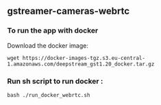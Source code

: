 ## gstreamer-cameras-webrtc

### To run the app with docker
Download the docker image:
```
wget https://docker-images-tgz.s3.eu-central-1.amazonaws.com/deepstream_gst1.20_docker.tar.gz
```

### Run sh script to run docker :
```
bash ./run_docker_webrtc.sh
```
